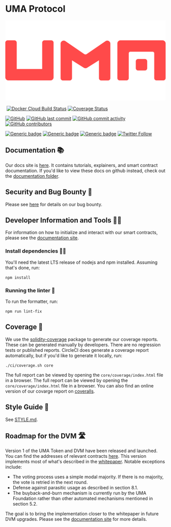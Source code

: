 # UMA Protocol

<div style="text-align:center"><img src="./documentation/Logo.png" /></div>

[![<UMAprotocol>](https://circleci.com/gh/UMAprotocol/protocol.svg?style=shield)](https://app.circleci.com/pipelines/github/UMAprotocol/protocol)
[![Docker Cloud Build Status](https://img.shields.io/docker/cloud/build/umaprotocol/protocol)](https://hub.docker.com/r/umaprotocol/protocol)
[![Coverage Status](https://coveralls.io/repos/github/UMAprotocol/protocol/badge.svg?branch=master)](https://coveralls.io/github/UMAprotocol/protocol?branch=master)

[![GitHub](https://img.shields.io/github/license/UMAprotocol/protocol)](https://github.com/UMAprotocol/protocol/blob/master/LICENSE)
[![GitHub last commit](https://img.shields.io/github/last-commit/UMAprotocol/protocol)](https://github.com/UMAprotocol/protocol/commits/master)
[![GitHub commit activity](https://img.shields.io/github/commit-activity/m/UMAprotocol/protocol)](https://github.com/UMAprotocol/protocol/commits/master)
[![GitHub contributors](https://img.shields.io/github/contributors-anon/UMAprotocol/protocol)](https://github.com/UMAprotocol/protocol/graphs/contributors)

[![Generic badge](https://img.shields.io/badge/homepage-view-red.svg)](https://umaproject.org/)
[![Generic badge](https://img.shields.io/badge/slack-join-green.svg)](https://join.slack.com/t/umaprotocol/shared_invite/zt-7mtxxds5-OIhE~q_WkwGCVNrq0~G~rg)
[![Generic badge](https://img.shields.io/badge/send-email-blue.svg)](mailto:hello@umaproject.org)
[![Twitter Follow](https://img.shields.io/twitter/follow/UMAprotocol?label=follow%20%40UMAprotocol&style=social)](https://twitter.com/UMAprotocol)

## Documentation 📚

Our docs site is [here](https://docs.umaproject.org). It contains tutorials, explainers, and smart contract
documentation. If you'd like to view these docs on github instead, check out the
[documentation folder](./documentation).

## Security and Bug Bounty 🐛

Please see [here](./documentation/developer_reference/bug_bounty.md) for details on our bug bounty.

## Developer Information and Tools 👩‍💻

For information on how to initialize and interact with our smart contracts, please see the
[documentation site](https://docs.umaproject.org).

### Install dependencies 👷‍♂️

You'll need the latest LTS release of nodejs and npm installed. Assuming that's done, run:

```
npm install
```

### Running the linter 🧽

To run the formatter, run:

```
npm run lint-fix
```

## Coverage 🔎

We use the [solidity-coverage](https://github.com/sc-forks/solidity-coverage) package to generate our coverage reports.
These can be generated manually by developers. There are no regression tests or published reports. CircleCI does
generate a coverage report automatically, but if you'd like to generate it locally, run:

```
./ci/coverage.sh core
```

The full report can be viewed by opening the `core/coverage/index.html` file in a browser. The full report can be viewed by opening the `core/coverage/index.html` file in a browser. You can also find an online version of our covarge report on [coveralls](https://coveralls.io/builds/30869565).

## Style Guide 🕺

See [STYLE.md](STYLE.md).

## Roadmap for the DVM 🛣

Version 1 of the UMA Token and DVM have been released and launched. You can find the addresses of relevant contracts
[here](./core/networks/1.json). This version implements most of what's described in the
[whitepaper](https://github.com/UMAprotocol/whitepaper/blob/master/UMA-DVM-oracle-whitepaper.pdf). Notable exceptions
include:

- The voting process uses a simple modal majority. If there is no majority, the vote is retried in the next round.
- Defense against parasitic usage as described in section 8.1.
- The buyback-and-burn mechanism is currently run by the UMA Foundation rather than other automated mechanisms
  mentioned in section 5.2.

The goal is to bring the implementation closer to the whitepaper in future DVM upgrades. Please see the
[documentation site](https://docs.umaproject.org) for more details.
